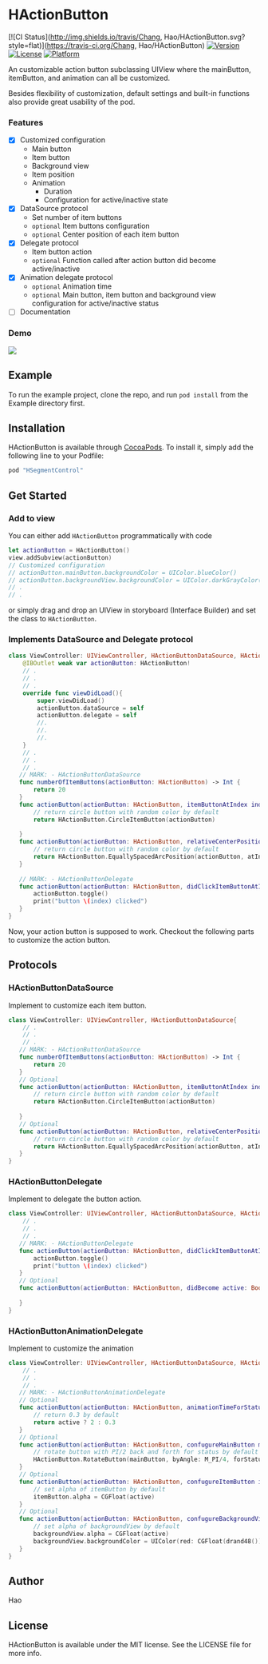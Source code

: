 # HActionButton

[![CI Status](http://img.shields.io/travis/Chang, Hao/HActionButton.svg?style=flat)](https://travis-ci.org/Chang, Hao/HActionButton)
[![Version](https://img.shields.io/cocoapods/v/HActionButton.svg?style=flat)](http://cocoapods.org/pods/HActionButton)
[![License](https://img.shields.io/cocoapods/l/HActionButton.svg?style=flat)](http://cocoapods.org/pods/HActionButton)
[![Platform](https://img.shields.io/cocoapods/p/HActionButton.svg?style=flat)](http://cocoapods.org/pods/HActionButton)

An customizable action button subclassing UIView where the mainButton, itemButton, and animation can all be customized.

Besides flexibility of customization, default settings and built-in functions also provide great usability of the pod.

### Features

- [x] Customized configuration
	- Main button
	- Item button
	- Background view
	- Item position
	- Animation
		- Duration
		- Configuration for active/inactive state
- [x] DataSource protocol
	- Set number of item buttons
	- `optional` Item buttons configuration
	- `optional` Center position of each item button
- [x] Delegate protocol
	- Item button action
	- `optional` Function called after action button did become active/inactive
- [x] Animation delegate protocol
	- `optional` Animation time
	- `optional` Main button, item button and background view configuration for active/inactive status
- [ ] Documentation

### Demo

![](demo.gif)


## Example

To run the example project, clone the repo, and run `pod install` from the Example directory first.


## Installation

HActionButton is available through [CocoaPods](http://cocoapods.org). To install
it, simply add the following line to your Podfile:

```ruby
pod "HSegmentControl"
```

## Get Started

### Add to view
You can either add `HActionButton` programmatically with code

``` swift
let actionButton = HActionButton()
view.addSubview(actionButton)
// Customized configuration
// actionButton.mainButton.backgroundColor = UIColor.blueColor()
// actionButton.backgroundView.backgroundColor = UIColor.darkGrayColor()
// .
// .
```

or simply drag and drop an UIView in storyboard (Interface Builder) and set the class to `HActionButton`.

### Implements DataSource and Delegate protocol
```swift
class ViewController: UIViewController, HActionButtonDataSource, HActionButtonDelegate{
	@IBOutlet weak var actionButton: HActionButton!
	// .
	// .
	// .
	override func viewDidLoad(){
		super.viewDidLoad()	
		actionButton.dataSource = self
		actionButton.delegate = self
		//.
		//.
		//.
	}
	// .
	// .
	// .
   // MARK: - HActionButtonDataSource
   func numberOfItemButtons(actionButton: HActionButton) -> Int {
       return 20
   }
   func actionButton(actionButton: HActionButton, itemButtonAtIndex index: Int) -> UIButton {
       // return circle button with random color by default
       return HActionButton.CircleItemButton(actionButton)
        
   }
   func actionButton(actionButton: HActionButton, relativeCenterPositionOfItemAtIndex index: Int) -> CGPoint{
       // return circle button with random color by default
       return HActionButton.EquallySpacedArcPosition(actionButton, atIndex: index, from: 0, to: 2 * M_PI)
   }
   
   // MARK: - HActionButtonDelegate
   func actionButton(actionButton: HActionButton, didClickItemButtonAtIndex index: Int) {
       actionButton.toggle()
       print("button \(index) clicked")
   }
}
```

Now, your action button is supposed to work. Checkout the following parts to customize the action button.

## Protocols

### HActionButtonDataSource

Implement to customize each item button.

```swift
class ViewController: UIViewController, HActionButtonDataSource{
	// .
	// .
	// .
   // MARK: - HActionButtonDataSource
   func numberOfItemButtons(actionButton: HActionButton) -> Int {
       return 20
   }
   // Optional
   func actionButton(actionButton: HActionButton, itemButtonAtIndex index: Int) -> UIButton {
       // return circle button with random color by default
       return HActionButton.CircleItemButton(actionButton)
        
   }
   // Optional
   func actionButton(actionButton: HActionButton, relativeCenterPositionOfItemAtIndex index: Int) -> CGPoint{
       // return circle button with random color by default
       return HActionButton.EquallySpacedArcPosition(actionButton, atIndex: index, from: 0, to: 2 * M_PI)
   }
}
```

### HActionButtonDelegate

Implement to delegate the button action.

```swift
class ViewController: UIViewController, HActionButtonDataSource, HActionButtonDelegate{
	// .
	// .
	// .
   // MARK: - HActionButtonDelegate
   func actionButton(actionButton: HActionButton, didClickItemButtonAtIndex index: Int) {
       actionButton.toggle()
       print("button \(index) clicked")
   }
   // Optional
   func actionButton(actionButton: HActionButton, didBecome active: Bool) {
       
   }
}
```

### HActionButtonAnimationDelegate

Implement to customize the animation

```swift
class ViewController: UIViewController, HActionButtonDataSource, HActionButtonDelegate, HActionButtonAnimationDelegate{
	// .
	// .
	// .
   // MARK: - HActionButtonAnimationDelegate
   // Optional
   func actionButton(actionButton: HActionButton, animationTimeForStatus active: Bool) -> NSTimeInterval {
       // return 0.3 by default
       return active ? 2 : 0.3
   }
   // Optional
   func actionButton(actionButton: HActionButton, confugureMainButton mainButton: UIButton, forStatus active: Bool) {
       // rotate button with PI/2 back and forth for status by default
       HActionButton.RotateButton(mainButton, byAngle: M_PI/4, forStatus: active)
   }
   // Optional
   func actionButton(actionButton: HActionButton, confugureItemButton itemButton: UIButton, atIndex index: Int, forStatus active: Bool) {
       // set alpha of itemButton by default
       itemButton.alpha = CGFloat(active)
   }
   // Optional
   func actionButton(actionButton: HActionButton, confugureBackgroundView backgroundView: UIView, forStatus active: Bool) {
       // set alpha of backgroundView by default
       backgroundView.alpha = CGFloat(active)
       backgroundView.backgroundColor = UIColor(red: CGFloat(drand48()), green: CGFloat(drand48()), blue: CGFloat(drand48()), alpha: 0.4)
   }
}
```

## Author

Hao


## License

HActionButton is available under the MIT license. See the LICENSE file for more info.
